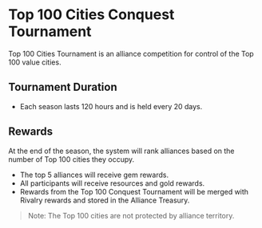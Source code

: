 # Top 100 Cities Conquest Tournament

Top 100 Cities Tournament is an alliance competition for control of the Top 100 value cities.

## Tournament Duration
- Each season lasts 120 hours and is held every 20 days.

## Rewards
At the end of the season, the system will rank alliances based on the number of Top 100 cities they occupy.

- The top 5 alliances will receive gem rewards.
- All participants will receive resources and gold rewards.
- Rewards from the Top 100 Conquest Tournament will be merged with Rivalry rewards and stored in the Alliance Treasury.

> Note: The Top 100 cities are not protected by alliance territory.